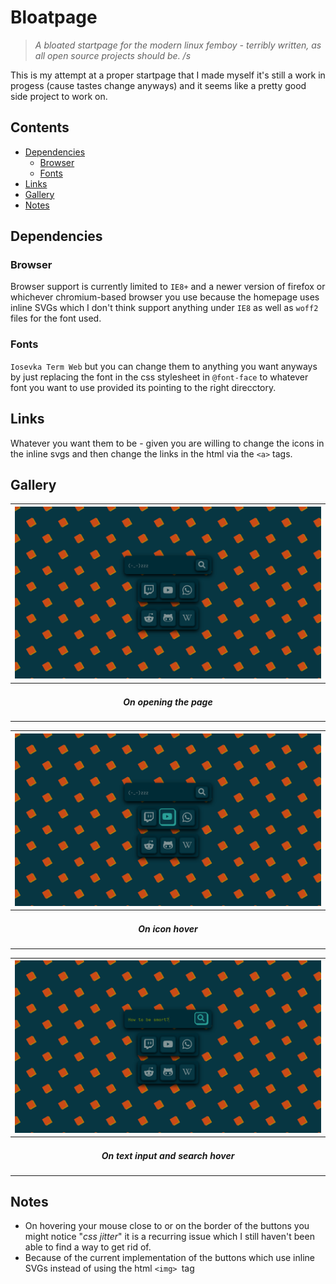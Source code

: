 # Bloatpage

> _A bloated startpage for the modern linux femboy - terribly written, as all open source projects should be. /s_

This is my attempt at a proper startpage that I made myself it's still a work in progess (cause tastes change anyways) and it seems like a pretty good side project to work on.

## Contents

- [Dependencies](#dependencies)
    - [Browser](#browser)
    - [Fonts](#fonts)
- [Links](#links)
- [Gallery](#gallery)
- [Notes](#notes)

## Dependencies

### Browser

Browser support is currently limited to `IE8+` and a newer version of firefox or whichever chromium-based browser you use because the homepage uses inline SVGs which I don't think support anything under `IE8` as well as `woff2` files for the font used.


### Fonts

`Iosevka Term Web` but you can change them to anything you want anyways by just replacing the font in the css stylesheet in `@font-face` to whatever font you want to use provided its pointing to the right direcctory.

## Links

Whatever you want them to be - given you are willing to change the icons in the inline svgs and then change the links in the html via the `<a>` tags.

## Gallery

| ![bloatpage](https://raw.githubusercontent.com/iwasElitist/bloatpage/main/screenshots/onopening.png?raw=true "normal") | 
| --- |
| <h4 align="center">_On opening the page_</h4> |

| ![bloatpage](https://raw.githubusercontent.com/iwasElitist/bloatpage/main/screenshots/onhover.png?raw=true "icon hover") |
| --- |
| <h4 align="center">_On icon hover_</h4> |

| ![bloatpage](https://raw.githubusercontent.com/iwasElitist/bloatpage/main/screenshots/onsearching.png?raw=true "search bar") |
| --- |
| <h4 align="center">_On text input and search hover_</h4> |

## Notes

- On hovering your mouse close to or on the border of the buttons you might notice "_css jitter_" it is a recurring issue which I still haven't been able to find a way to get rid of.
- Because of the current implementation of the buttons which use inline SVGs instead of using the html `<img> `tag
